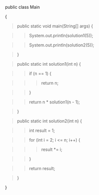 public class Main

{

>public static void main(String\[\] args) {

>>System.out.println(solution1(5));

>>System.out.println(solution2(5));

>}

>public static int solution1(int n) {

>>if (n == 1) {

>>>return n;

>>}

>>return n \* solution1(n - 1);

>}

>public static int solution2(int n) {

>>int result = 1;

>>for (int i = 2; i \<= n; i++) {

>>>result \*= i;

>>}

>>return result;

>}

}